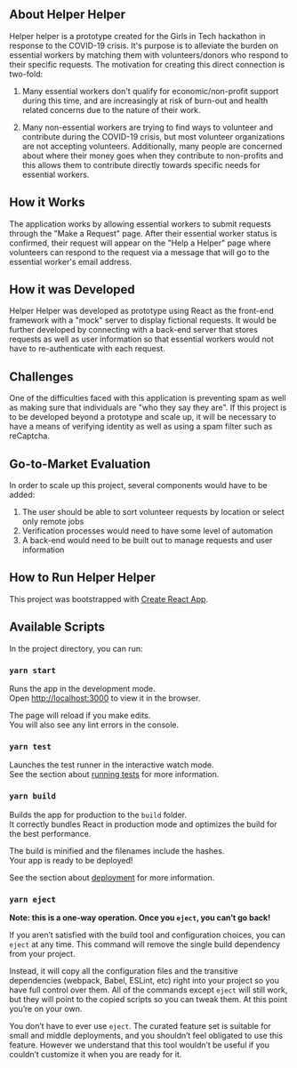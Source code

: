 ## About Helper Helper

Helper helper is a prototype created for the Girls in Tech hackathon in response to the COVID-19 crisis. It's purpose is to alleviate the burden on essential workers by matching them with volunteers/donors who respond to their specific requests. The motivation for creating this direct connection is two-fold:

1. Many essential workers don't qualify for economic/non-profit support during this time, and are increasingly at risk of burn-out and health related concerns due to the nature of their work.

2. Many non-essential workers are trying to find ways to volunteer and contribute during the COVID-19 crisis, but most volunteer organizations are not accepting volunteers. Additionally, many people are concerned about where their money goes when they contribute to non-profits and this allows them to contribute directly towards specific needs for essential workers.

## How it Works

The application works by allowing essential workers to submit requests through the "Make a Request" page. After their essential worker status is confirmed, their request will appear on the "Help a Helper" page where volunteers can respond to the request via a message that will go to the essential worker's email address.

## How it was Developed

Helper Helper was developed as prototype using React as the front-end framework with a "mock" server to display fictional requests. It would be further developed by connecting with a back-end server that stores requests as well as user information so that essential workers would not have to re-authenticate with each request.

## Challenges

One of the difficulties faced with this application is preventing spam as well as making sure that individuals are "who they say they are". If this project is to be developed beyond a prototype and scale up, it will be necessary to have a means of verifying identity as well as using a spam filter such as reCaptcha.

## Go-to-Market Evaluation

In order to scale up this project, several components would have to be added:

1. The user should be able to sort volunteer requests by location or select only remote jobs
2. Verification processes would need to have some level of automation
3. A back-end would need to be built out to manage requests and user information

## How to Run Helper Helper

This project was bootstrapped with [Create React App](https://github.com/facebook/create-react-app).

## Available Scripts

In the project directory, you can run:

### `yarn start`

Runs the app in the development mode.<br />
Open [http://localhost:3000](http://localhost:3000) to view it in the browser.

The page will reload if you make edits.<br />
You will also see any lint errors in the console.

### `yarn test`

Launches the test runner in the interactive watch mode.<br />
See the section about [running tests](https://facebook.github.io/create-react-app/docs/running-tests) for more information.

### `yarn build`

Builds the app for production to the `build` folder.<br />
It correctly bundles React in production mode and optimizes the build for the best performance.

The build is minified and the filenames include the hashes.<br />
Your app is ready to be deployed!

See the section about [deployment](https://facebook.github.io/create-react-app/docs/deployment) for more information.

### `yarn eject`

**Note: this is a one-way operation. Once you `eject`, you can’t go back!**

If you aren’t satisfied with the build tool and configuration choices, you can `eject` at any time. This command will remove the single build dependency from your project.

Instead, it will copy all the configuration files and the transitive dependencies (webpack, Babel, ESLint, etc) right into your project so you have full control over them. All of the commands except `eject` will still work, but they will point to the copied scripts so you can tweak them. At this point you’re on your own.

You don’t have to ever use `eject`. The curated feature set is suitable for small and middle deployments, and you shouldn’t feel obligated to use this feature. However we understand that this tool wouldn’t be useful if you couldn’t customize it when you are ready for it.
